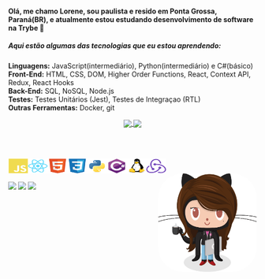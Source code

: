 #### Olá, me chamo Lorene, sou paulista e resido em Ponta Grossa, Paraná(BR), e atualmente estou estudando desenvolvimento de software na Trybe 👋

##### Aqui estão algumas das tecnologias que eu estou aprendendo: 
**Linguagens:** JavaScript(intermediário), Python(intermediário) e C#(básico) <br />
**Front-End:** HTML, CSS, DOM, Higher Order Functions, React, Context API, Redux, React
Hooks<br />
**Back-End:** SQL, NoSQL, Node.js <br />
**Testes:** Testes Unitários (Jest), Testes de Integraçao (RTL)<br />
**Outras Ferramentas:** Docker, git <br />

<div align="center">
    <a align="center" href="https://github.com/lorenepecci">
    <img align="center" height="180em" src="https://github-readme-stats.vercel.app/api?username=lorenepecci&show_icons=true&theme=dracula&include_all_commits=true&count_private=true">
    <img align="center" height="180em" src="https://github-readme-stats.vercel.app/api/top-langs/?username=lorenepecci&layout=compact&langs_count=7&theme=dracula">
</div>

##

<br>
<div style="display: inline_block"><br>
  <img align="left" alt="Lore-Js" height="30" width="40" src="https://raw.githubusercontent.com/devicons/devicon/master/icons/javascript/javascript-plain.svg">
  <img align="left" alt="Lore-React" height="30" width="40" src="https://raw.githubusercontent.com/devicons/devicon/master/icons/react/react-original.svg">
  <img align="left" alt="Lore-HTML" height="30" width="40" src="https://raw.githubusercontent.com/devicons/devicon/master/icons/html5/html5-original.svg">
  <img align="left" alt="Lore-CSS" height="30" width="40" src="https://raw.githubusercontent.com/devicons/devicon/master/icons/css3/css3-original.svg">
  <img align="left" alt="Lore-Python" height="30" width="40" src="https://raw.githubusercontent.com/devicons/devicon/master/icons/python/python-original.svg">
  <img align="left" alt="Lore-Csharp" height="30" width="40" src="https://raw.githubusercontent.com/devicons/devicon/master/icons/csharp/csharp-original.svg">
    <img align="left" src="https://raw.githubusercontent.com/devicons/devicon/master/icons/linux/linux-original.svg" alt="linux" width="40" height="30"/> 
    <img align="left" src="https://raw.githubusercontent.com/devicons/devicon/master/icons/redux/redux-original.svg" alt="redux" width="40" height="30"/>
    <img  align="right" src='boneca.png' alt="bonecaimg" width="200" height="200" style="border-radius:50px;">
</div>



<br>

##

<div> 
  <a href="https://instagram.com/lorenepecci" target="_blank"><img src="https://img.shields.io/badge/-Instagram-%23E4405F?style=for-the-badge&logo=instagram&logoColor=white" target="_blank"></a>
  <a href = "mailto:lorenepecci@gmail.com"><img src="https://img.shields.io/badge/-Gmail-%23333?style=for-the-badge&logo=gmail&logoColor=white" target="_blank"></a>
  <a href="https://www.linkedin.com/in/lorene-pecci-9b9078138/" target="_blank"><img src="https://img.shields.io/badge/-LinkedIn-%230077B5?style=for-the-badge&logo=linkedin&logoColor=white" target="_blank"></a>

</div>
